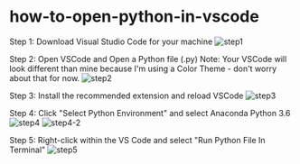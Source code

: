 # how-to-open-python-in-vscode

Step 1: Download Visual Studio Code for your machine
![step1](https://i.imgur.com/1ioQWbm.png)

Step 2: Open VSCode and Open a Python file (.py)
Note: Your VSCode will look different than mine because I'm using a Color Theme - don't worry about that for now.
![step2](https://i.imgur.com/hz7qM8F.png)

Step 3: Install the recommended extension and reload VSCode
![step3](https://i.imgur.com/WlYT6ej.png)

Step 4: Click "Select Python Environment" and select Anaconda Python 3.6 
![step4](https://i.imgur.com/BHE741z.png)
![step4-2](https://i.imgur.com/uMjPvGR.png)

Step 5: Right-click within the VS Code and select "Run Python File In Terminal"
![step5](https://i.imgur.com/BG81xYT.png)
